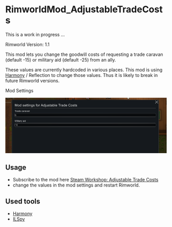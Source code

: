 # RimworldMod_AdjustableTradeCosts

This is a work in progress ...

Rimworld Version: 1.1

This mod lets you change the goodwill costs of requesting a trade caravan (default -15) or military aid (default -25) from an ally.

These values are currently hardcoded in various places. This mod is using [Harmony](https://github.com/pardeike/Harmony) / Reflection to change those values. Thus it is likely to break in future Rimworld versions.

Mod Settings

![screenshot](/about/settings.png?raw=true "Settings")

## Usage

* Subscribe to the mod here [Steam Workshop: Adjustable Trade Costs](https://steamcommunity.com/sharedfiles/filedetails/?id=2061051232)
* change the values in the mod settings and restart Rimworld.

## Used tools
* [Harmony](https://github.com/pardeike/Harmony)
* [ILSpy](https://github.com/icsharpcode/ILSpy)
